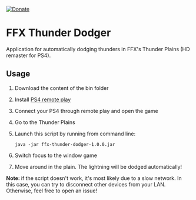 [![Donate](https://img.shields.io/badge/Donate-PayPal-orange.svg)](https://www.paypal.com/donate/?cmd=_donations&business=8UK2BZP2K8NSS)

# FFX Thunder Dodger
Application for automatically dodging thunders in FFX's Thunder Plains (HD remaster for PS4).

## Usage
1. Download the content of the bin folder
2. Install [PS4 remote play](https://remoteplay.dl.playstation.net/remoteplay/lang/it/index.html)
3. Connect your PS4 through remote play and open the game
4. Go to the Thunder Plains
5. Launch this script by running from command line: 

       java -jar ffx-thunder-dodger-1.0.0.jar

6. Switch focus to the window game
7. Move around in the plain. The lightning will be dodged automatically!

<b> Note: </b> if the script doesn't work, it's most likely due to a slow network. In this case, you can try to disconnect other devices from your LAN. Otherwise, feel free to open an issue!
